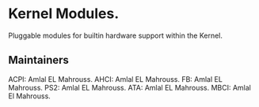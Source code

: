 # Kernel Modules.

Pluggable modules for builtin hardware support within the Kernel.

## Maintainers

ACPI: Amlal EL Mahrouss.
AHCI: Amlal EL Mahrouss.
FB: Amlal EL Mahrouss.
PS2: Amlal EL Mahrouss.
ATA: Amlal EL Mahrouss.
MBCI: Amlal El Mahrouss.
